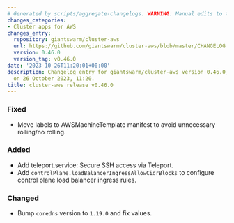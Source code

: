 ```yaml
---
# Generated by scripts/aggregate-changelogs. WARNING: Manual edits to this files will be overwritten.
changes_categories:
- Cluster apps for AWS
changes_entry:
  repository: giantswarm/cluster-aws
  url: https://github.com/giantswarm/cluster-aws/blob/master/CHANGELOG.md#0460---2023-10-24
  version: 0.46.0
  version_tag: v0.46.0
date: '2023-10-26T11:20:01+00:00'
description: Changelog entry for giantswarm/cluster-aws version 0.46.0, published
  on 26 October 2023, 11:20.
title: cluster-aws release v0.46.0
---
```


### Fixed
- Move labels to AWSMachineTemplate manifest to avoid unnecessary rolling/no rolling.
### Added
- Add teleport.service: Secure SSH access via Teleport.
- Add `controlPlane.loadBalancerIngressAllowCidrBlocks` to configure control plane load balancer ingress rules.
### Changed
- Bump `coredns` version to `1.19.0` and fix values.
